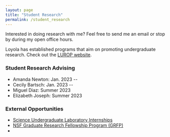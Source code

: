 ```yaml
---
layout: page
title: "Student Research"
permalink: /student_research
---
```


Interested in doing research with me? Feel free to send me an email or stop by during my open office hours. 

Loyola has established programs that aim on promoting undergraduate research. Check out the [LUROP website](https://www.luc.edu/celts/programs/undergraduateresearch/).

### Student Research Advising

<!---#### 2023 - 2024--->
- Amanda Newton: Jan. 2023 --
- Cecily Bartsch: Jan. 2023 --
- Miguel Diaz: Summer 2023
- Elizabeth Joseph: Summer 2023

<!---
  <details>
  <summary>Details</summary>
  The topic is Finite Difference Method.
  </details>
---> 

### External Opportunities
- [Science Undergraduate Laboratory Internships](https://science.osti.gov/wdts/suli)
- [NSF Graduate Research Fellowship Program (GRFP)](https://new.nsf.gov/funding/opportunities/nsf-graduate-research-fellowship-program-grfp)
- 
